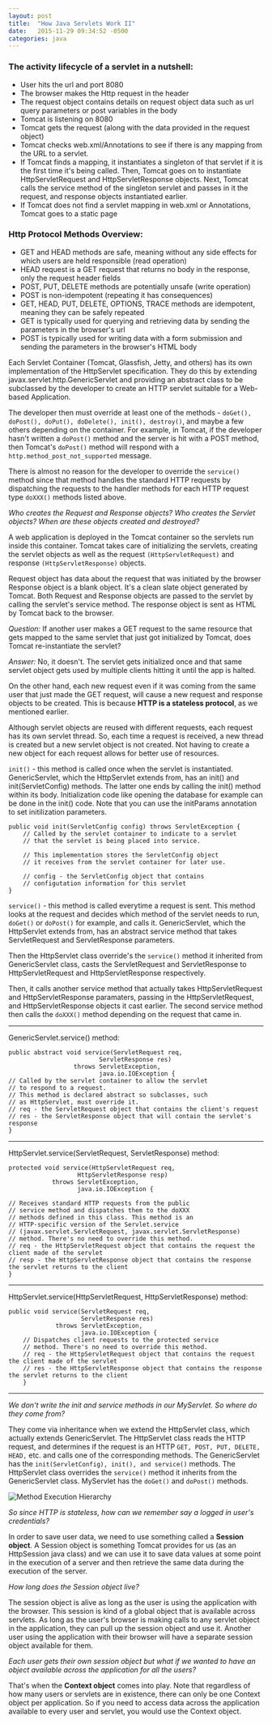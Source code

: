 ```yaml
---
layout: post
title:  "How Java Servlets Work II"
date:   2015-11-29 09:34:52 -0500
categories: java
---
```


### The activity lifecycle of a servlet in a nutshell:

* User hits the url and port 8080
* The browser makes the Http request in the header
* The request object contains details on request object data such as url query parameters or post variables in the body
* Tomcat is listening on 8080
* Tomcat gets the request (along with the data provided in the request object)
* Tomcat checks web.xml/Annotations to see if there is any mapping from the URL to a servlet. 
* If Tomcat finds a mapping, it instantiates a singleton of that servlet if it is the first time it's being called. Then, Tomcat goes on to instantiate HttpServletRequest and HttpServletResponse objects. Next, Tomcat calls the service method of the singleton servlet and passes in it the request, and response objects instantiated earlier.
* If Tomcat does not find a servlet mapping in web.xml or Annotations, Tomcat goes to a static page

### Http Protocol Methods Overview: 

* GET and HEAD methods are safe, meaning without any side effects for which users are held responsible (read operation)
* HEAD request is a GET request that returns no body in the response, only the request header fields
* POST, PUT, DELETE methods are potentially unsafe (write operation)
* POST is non-idempotent (repeating it has consequences)
* GET, HEAD, PUT, DELETE, OPTIONS, TRACE methods are idempotent, meaning they can be safely repeated
* GET is typically used for querying and retrieving data by sending the parameters in the browser's url 
* POST is typically used for writing data with a form submission and sending the parameters in the browser's HTML body

Each Servlet Container (Tomcat, Glassfish, Jetty, and others) has its own implementation of the HttpServlet specification. They do this by extending javax.servlet.http.GenericServlet and providing an abstract class to be subclassed by the developer to create an HTTP servlet suitable for a Web-based Application. 

The developer then must override at least one of the methods - `doGet(), doPost(), doPut(), doDelete(), init(), destroy()`, and maybe a few others depending on the container. For example, in Tomcat, if the developer hasn't written a `doPost()` method and the server is hit with a POST method, then Tomcat's `doPost()` method will respond with a `http.method_post_not_supported` message.  

There is almost no reason for the developer to override the `service()` method since that method handles the standard HTTP requests by dispatching the requests to the handler methods for each HTTP request type `doXXX()` methods listed above.

*Who creates the Request and Response objects? Who creates the Servlet objects? When are these objects created and destroyed?*

A web application is deployed in the Tomcat container so the servlets run inside this container. Tomcat takes care of initializing the servlets, creating the servlet objects as well as the request `(HttpServletRequest)` and response `(HttpServletResponse)` objects.

Request object has data about the request that was initiated by the browser
Response object is a blank object. It's a clean slate object generated by Tomcat.
Both Request and Response objects are passed to the servlet by calling the servlet's service method. The response object is sent as HTML by Tomcat back to the browser.

*Question:* If another user makes a GET request to the same resource that gets mapped to the same servlet that just got initialized by Tomcat, does Tomcat re-instantiate the servlet? 

*Answer:* No, it doesn't. The servlet gets initialized once and that same servlet object gets used by multiple clients hitting it until the app is halted. 

On the other hand, each new request even if it was coming from the same user that just made the GET request, will cause a new request and response objects to be created. This is because **HTTP is a stateless protocol**, as we mentioned earlier.

Although servlet objects are reused with different requests, each request has its own servlet thread. So, each time a request is received, a new thread is created but a new servlet object is not created. Not having to create a new object for each request allows for better use of resources.

`init()` - this method is called once when the servlet is instantiated. GenericServlet, which the HttpServlet extends from, has an init() and init(ServletConfig) methods. The latter one ends by calling the init() method within its body. Initialization code like opening the database for example can be done in the init() code. Note that you can use the initParams annotation to set initilization parameters.

	public void init(ServletConfig config) throws ServletException {
		// Called by the servlet container to indicate to a servlet 
		// that the servlet is being placed into service. 
		
		// This implementation stores the ServletConfig object 
		// it receives from the servlet container for later use. 
		 
		// config - the ServletConfig object that contains 
		// configutation information for this servlet
	}

`service()` - this method is called everytime a request is sent. This method looks at the request and decides which method of the servlet needs to run, `doGet()` or `doPost()` for example, and calls it. GenericServlet, which the HttpServlet extends from, has an abstract service method that takes ServletRequest and ServletResponse parameters. 

Then the HttpServlet class override's the `service()` method it inherited from GenericServlet class, casts the ServletRequest and ServletResponse to HttpServletRequest and HttpServletResponse respectively. 

Then, it calls another service method that actually takes HttpServletRequest and HttpServletResponse paramaters, passing in the HttpServletRequest, and HttpServletResponse objects it cast earlier.  The second service method then calls the `doXXX()` method depending on the request that came in.
___
GenericServlet.service() method:
	
	public abstract void service(ServletRequest req,
                             ServletResponse res)
                      throws ServletException,
                             java.io.IOException {
    // Called by the servlet container to allow the servlet 
	// to respond to a request. 
	// This method is declared abstract so subclasses, such 
	// as HttpServlet, must override it.
	// req - the ServletRequest object that contains the client's request
	// res - the ServletResponse object that will contain the servlet's response
    }

___   
HttpServlet.service(ServletRequest, ServletResponse) method:
	
	protected void service(HttpServletRequest req,
                       HttpServletResponse resp)
                throws ServletException,
                       java.io.IOException {

    // Receives standard HTTP requests from the public 
    // service method and dispatches them to the doXXX 
    // methods defined in this class. This method is an 
    // HTTP-specific version of the Servlet.service
    // (javax.servlet.ServletRequest, javax.servlet.ServletResponse) 
    // method. There's no need to override this method.
    // req - the HttpServletRequest object that contains the request the client made of the servlet
    // resp - the HttpServletResponse object that contains the response the servlet returns to the client
    }

___
HttpServlet.service(HttpServletRequest, HttpServletResponse) method:

	public void service(ServletRequest req,
	                    ServletResponse res)
	             throws ServletException,
	                    java.io.IOException {
	    // Dispatches client requests to the protected service 
	    // method. There's no need to override this method.
	    // req - the HttpServletRequest object that contains the request the client made of the servlet
		// res - the HttpServletResponse object that contains the response the servlet returns to the client
	    }
___

*We don't write the init and service methods in our MyServlet. 
So where do they come from?* 

They come via inheritance when we extend the HttpServlet class, which actually extends GenericServlet. The HttpServlet class reads the HTTP request, and determines if the request is an HTTP `GET, POST, PUT, DELETE, HEAD,` etc. and calls one of the corresponding methods. The GenericServlet has the `init(ServletConfig), init(), and service()` methods. The HttpServlet class overrides the `service()` method it inherits from the GenericServlet class. MyServlet has the `doGet()` and `doPost()` methods.

![Method Execution Hierarchy](http://i.imgur.com/tPytSz1.png?1)

*So since HTTP is stateless, how can we remember say a logged in user's credentials?* 

In order to save user data, we need to use something called a **Session object**. A Session object is something Tomcat provides for us (as an HttpSession java class) and we can use it to save data values at some point in the execution of a server and then retrieve the same data during the execution of the server. 

*How long does the Session object live?* 

The session object is alive as long as the user is using the application with the browser. This session is kind of a global object that is available across servlets. As long as the user's browser is making calls to any servlet object in the application, they can pull up the session object and use it. Another user using the application with their browser will have a separate session object available for them. 

*Each user gets their own session object but what if we wanted to have an object available across the application for all the users?* 

That's when the **Context object** comes into play. Note that regardless of how many users or servlets are in existence, there can only be one Context object per application. So if you need to access data across the application available to every user and servlet, you would use the Context object. 